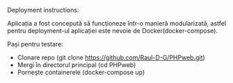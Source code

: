 Deployment instructions:

Aplicația a fost concepută să funcționeze într-o manieră 
modularizată, astfel pentru deployment-ul aplicației 
este nevoie de Docker(docker-compose).

Pași pentru testare:

* Clonare repo (git clone https://github.com/Raul-D-G/PHPweb.git)
* Mergi în directorul principal (cd PHPweb)
* Pornește containerele (docker-compose up)